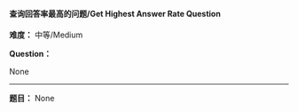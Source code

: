 #### 查询回答率最高的问题/Get Highest Answer Rate Question
**难度：** 中等/Medium

**Question：** 

None

------

**题目：** 
None
